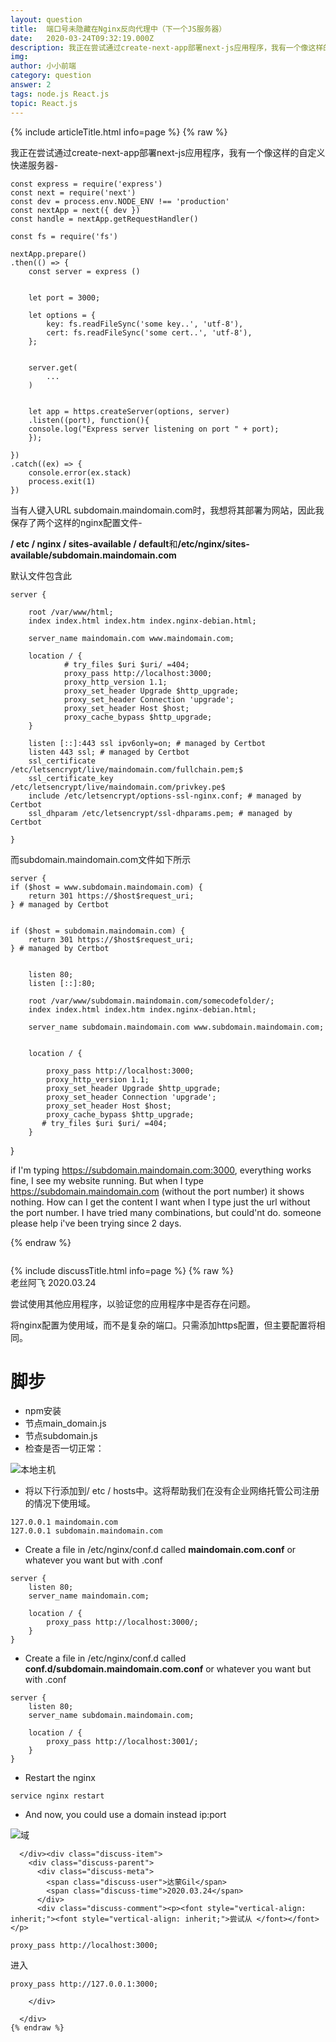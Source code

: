 ```yaml
---
layout: question
title:  端口号未隐藏在Nginx反向代理中（下一个JS服务器）
date:   2020-03-24T09:32:19.000Z
description: 我正在尝试通过create-next-app部署next-js应用程序，我有一个像这样的自定义快递服务器-const express = requir...
img: 
author: 小小前端
category: question
answer: 2
tags: node.js React.js
topic: React.js
---
```

<div class="article-root">
  <div class="article">
    {% include articleTitle.html info=page %}
    {% raw %}
    <div class="article-content"><p><font style="vertical-align: inherit;"><font style="vertical-align: inherit;">我正在尝试通过create-next-app部署next-js应用程序，我有一个像这样的自定义快递服务器-</font></font></p>

<pre><code>const express = require('express')<font></font>
const next = require('next')<font></font>
const dev = process.env.NODE_ENV !== 'production'<font></font>
const nextApp = next({ dev })<font></font>
const handle = nextApp.getRequestHandler()<font></font>
<font></font>
const fs = require('fs')<font></font>
<font></font>
nextApp.prepare()<font></font>
.then(() =&gt; {<font></font>
    const server = express ()<font></font>
<font></font>
<font></font>
    let port = 3000;<font></font>
<font></font>
    let options = {<font></font>
        key: fs.readFileSync('some key..', 'utf-8'),<font></font>
        cert: fs.readFileSync('some cert..', 'utf-8'),<font></font>
    };<font></font>
<font></font>
<font></font>
    server.get(<font></font>
        ...<font></font>
    )<font></font>
<font></font>
<font></font>
    let app = https.createServer(options, server)<font></font>
    .listen((port), function(){<font></font>
    console.log("Express server listening on port " + port);<font></font>
    });<font></font>
<font></font>
})<font></font>
.catch((ex) =&gt; {<font></font>
    console.error(ex.stack)<font></font>
    process.exit(1)<font></font>
})<font></font>
</code></pre>

<p><font style="vertical-align: inherit;"><font style="vertical-align: inherit;">当有人键入URL subdomain.maindomain.com时，我想将其部署为网站，因此我保存了两个这样的nginx配置文件- </font></font></p>

<p><strong><font style="vertical-align: inherit;"><font style="vertical-align: inherit;">/ etc / nginx / sites-available / default</font></font></strong><font style="vertical-align: inherit;"><font style="vertical-align: inherit;">和</font></font><strong><font style="vertical-align: inherit;"><font style="vertical-align: inherit;">/etc/nginx/sites-available/subdomain.maindomain.com</font></font></strong></p>

<p><font style="vertical-align: inherit;"><font style="vertical-align: inherit;">默认文件包含此</font></font></p>

<pre><code>server {<font></font>
<font></font>
    root /var/www/html;<font></font>
    index index.html index.htm index.nginx-debian.html;<font></font>
<font></font>
    server_name maindomain.com www.maindomain.com;<font></font>
<font></font>
    location / {<font></font>
            # try_files $uri $uri/ =404;<font></font>
            proxy_pass http://localhost:3000;<font></font>
            proxy_http_version 1.1;<font></font>
            proxy_set_header Upgrade $http_upgrade;<font></font>
            proxy_set_header Connection 'upgrade';<font></font>
            proxy_set_header Host $host;<font></font>
            proxy_cache_bypass $http_upgrade;<font></font>
    }<font></font>
<font></font>
    listen [::]:443 ssl ipv6only=on; # managed by Certbot<font></font>
    listen 443 ssl; # managed by Certbot<font></font>
    ssl_certificate /etc/letsencrypt/live/maindomain.com/fullchain.pem;$<font></font>
    ssl_certificate_key /etc/letsencrypt/live/maindomain.com/privkey.pe$<font></font>
    include /etc/letsencrypt/options-ssl-nginx.conf; # managed by Certbot<font></font>
    ssl_dhparam /etc/letsencrypt/ssl-dhparams.pem; # managed by Certbot<font></font>
<font></font>
}<font></font>
</code></pre>

<p><font style="vertical-align: inherit;"><font style="vertical-align: inherit;">而subdomain.maindomain.com文件如下所示</font></font></p>

<pre><code>server {<font></font>
if ($host = www.subdomain.maindomain.com) {<font></font>
    return 301 https://$host$request_uri;<font></font>
} # managed by Certbot<font></font>
<font></font>
<font></font>
if ($host = subdomain.maindomain.com) {<font></font>
    return 301 https://$host$request_uri;<font></font>
} # managed by Certbot<font></font>
<font></font>
<font></font>
    listen 80;<font></font>
    listen [::]:80;<font></font>
<font></font>
    root /var/www/subdomain.maindomain.com/somecodefolder/;<font></font>
    index index.html index.htm index.nginx-debian.html;<font></font>
<font></font>
    server_name subdomain.maindomain.com www.subdomain.maindomain.com;<font></font>
<font></font>
<font></font>
    location / {<font></font>
<font></font>
        proxy_pass http://localhost:3000;<font></font>
        proxy_http_version 1.1;<font></font>
        proxy_set_header Upgrade $http_upgrade;<font></font>
        proxy_set_header Connection 'upgrade';<font></font>
        proxy_set_header Host $host;<font></font>
        proxy_cache_bypass $http_upgrade;<font></font>
       # try_files $uri $uri/ =404;<font></font>
    }<font></font>
</code></pre>

<p><font style="vertical-align: inherit;"><font style="vertical-align: inherit;">}</font></font></p>

<p>if I'm typing <a href="https://subdomain.maindomain.com:3000" rel="nofollow noreferrer">https://subdomain.maindomain.com:3000</a>, everything works fine, I see my website running. But when I type <a href="https://subdomain.maindomain.com" rel="nofollow noreferrer">https://subdomain.maindomain.com</a> (without the port number) it shows nothing. How can I get the content I want when I type just the url without the port number. I have tried many combinations, but could'nt do. someone please help i've been trying since 2 days. </p></div>
    {% endraw %}
  </div>
  <p style="height: 0;width:0;overflow: hidden;"> 第3569篇《端口号未隐藏在Nginx反向代理中（下一个JS服务器）》来自Winter(https://github.com/aiyld/aiyld.github.io)的站点</p>
  <div class="discuss-wrapper">
    {% include discussTitle.html info=page %}
    {% raw %}
    <div class="discuss-item">
        <div class="discuss-parent">
          <div class="discuss-meta">
            <span class="discuss-user">老丝阿飞</span>
            <span class="discuss-time">2020.03.24</span>
          </div>
          <div class="discuss-comment"><p><font style="vertical-align: inherit;"><font style="vertical-align: inherit;">尝试使用其他应用程序，以验证您的应用程序中是否存在问题。 </font></font></p>

<p><font style="vertical-align: inherit;"><font style="vertical-align: inherit;">将nginx配置为使用域，而不是复杂的端口。</font><font style="vertical-align: inherit;">只需添加https配置，但主要配置将相同。</font></font></p>

<h1><font style="vertical-align: inherit;"><font style="vertical-align: inherit;">脚步</font></font></h1>

<ul>
<li><font style="vertical-align: inherit;"><font style="vertical-align: inherit;">npm安装</font></font></li>
<li><font style="vertical-align: inherit;"><font style="vertical-align: inherit;">节点main_domain.js</font></font></li>
<li><font style="vertical-align: inherit;"><font style="vertical-align: inherit;">节点subdomain.js</font></font></li>
<li><font style="vertical-align: inherit;"><font style="vertical-align: inherit;">检查是否一切正常：</font></font></li>
</ul>

<p><img src="https://drive.google.com/uc?id=1mTDrpX9GqsWjT-EJ8qsK7qgddQBznVjW" alt="本地主机"></p>

<ul>
<li><font style="vertical-align: inherit;"><font style="vertical-align: inherit;">将以下行添加到/ etc / hosts中。</font><font style="vertical-align: inherit;">这将帮助我们在没有企业网络托管公司注册的情况下使用域。</font></font></li>
</ul>

<p></p>

<pre><code>127.0.0.1 maindomain.com<font></font>
127.0.0.1 subdomain.maindomain.com<font></font>
</code></pre>

<ul>
<li>Create a file in /etc/nginx/conf.d called <strong>maindomain.com.conf</strong> or whatever you want but with .conf</li>
</ul>

<p></p>

<pre><code>server {<font></font>
    listen 80;<font></font>
    server_name maindomain.com;<font></font>
<font></font>
    location / {<font></font>
        proxy_pass http://localhost:3000/;<font></font>
    }<font></font>
}<font></font>
</code></pre>

<ul>
<li>Create a file in /etc/nginx/conf.d called <strong>conf.d/subdomain.maindomain.com.conf</strong> or whatever you want but with .conf</li>
</ul>

<p></p>

<pre><code>server {<font></font>
    listen 80;<font></font>
    server_name subdomain.maindomain.com;<font></font>
<font></font>
    location / {<font></font>
        proxy_pass http://localhost:3001/;<font></font>
    }<font></font>
}<font></font>
</code></pre>

<ul>
<li>Restart the nginx </li>
</ul>

<p></p>

<pre><code>service nginx restart
</code></pre>

<ul>
<li>And now, you could use a domain instead ip:port</li>
</ul>

<p><img src="https://drive.google.com/uc?id=1ZzX9DW6kf-769fHUZkD_zU9Va7i6u59j" alt="域"></p></div>
        </div>
        
      </div><div class="discuss-item">
        <div class="discuss-parent">
          <div class="discuss-meta">
            <span class="discuss-user">达蒙Gil</span>
            <span class="discuss-time">2020.03.24</span>
          </div>
          <div class="discuss-comment"><p><font style="vertical-align: inherit;"><font style="vertical-align: inherit;">尝试从 </font></font></p>

<pre><code>proxy_pass http://localhost:3000;
</code></pre>

<p><font style="vertical-align: inherit;"><font style="vertical-align: inherit;">进入 </font></font></p>

<pre><code>proxy_pass http://127.0.0.1:3000;
</code></pre></div>
        </div>
        
      </div>
    {% endraw %}
  </div>
<div>

